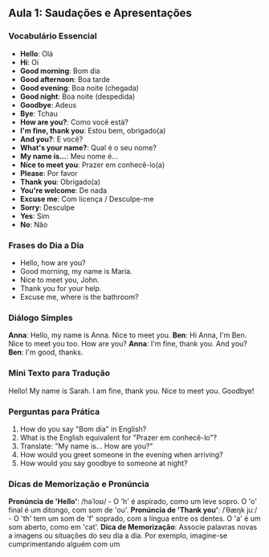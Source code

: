 

## Aula 1: Saudações e Apresentações

### Vocabulário Essencial

- **Hello**: Olá
- **Hi**: Oi
- **Good morning**: Bom dia
- **Good afternoon**: Boa tarde
- **Good evening**: Boa noite (chegada)
- **Good night**: Boa noite (despedida)
- **Goodbye**: Adeus
- **Bye**: Tchau
- **How are you?**: Como você está?
- **I'm fine, thank you**: Estou bem, obrigado(a)
- **And you?**: E você?
- **What's your name?**: Qual é o seu nome?
- **My name is...**: Meu nome é...
- **Nice to meet you**: Prazer em conhecê-lo(a)
- **Please**: Por favor
- **Thank you**: Obrigado(a)
- **You're welcome**: De nada
- **Excuse me**: Com licença / Desculpe-me
- **Sorry**: Desculpe
- **Yes**: Sim
- **No**: Não

### Frases do Dia a Dia

- Hello, how are you?
- Good morning, my name is Maria.
- Nice to meet you, John.
- Thank you for your help.
- Excuse me, where is the bathroom?

### Diálogo Simples

**Anna**: Hello, my name is Anna. Nice to meet you.
**Ben**: Hi Anna, I'm Ben. Nice to meet you too. How are you?
**Anna**: I'm fine, thank you. And you?
**Ben**: I'm good, thanks.

### Mini Texto para Tradução

Hello! My name is Sarah. I am fine, thank you. Nice to meet you. Goodbye!

### Perguntas para Prática

1. How do you say "Bom dia" in English?
2. What is the English equivalent for "Prazer em conhecê-lo"?
3. Translate: "My name is... How are you?"
4. How would you greet someone in the evening when arriving?
5. How would you say goodbye to someone at night?

### Dicas de Memorização e Pronúncia

**Pronúncia de 'Hello'**: /həˈloʊ/ - O 'h' é aspirado, como um leve sopro. O 'o' final é um ditongo, com som de 'ou'.
**Pronúncia de 'Thank you'**: /ˈθæŋk juː/ - O 'th' tem um som de 'f' soprado, com a língua entre os dentes. O 'a' é um som aberto, como em 'cat'.
**Dica de Memorização**: Associe palavras novas a imagens ou situações do seu dia a dia. Por exemplo, imagine-se cumprimentando alguém com um 

